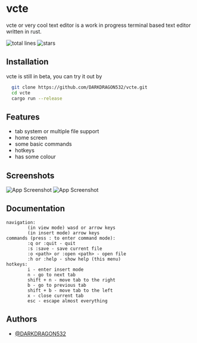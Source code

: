 
# vcte 

vcte or very cool text editor is a work in progress terminal based text editor written in rust.

![total lines](https://img.shields.io/tokei/lines/github/DARKDRAGON532/vcte?style=flat-square)
![stars](https://img.shields.io/github/stars/DARKDRAGON532/vcte?style=flat-square)


## Installation

vcte is still in beta, you can try it out by

```bash
  git clone https://github.com/DARKDRAGON532/vcte.git
  cd vcte
  cargo run --release
```
    
## Features

- tab system or multiple file support
- home screen
- some basic commands
- hotkeys
- has some colour


## Screenshots

![App Screenshot](https://i.imgur.com/4DQXrLg.png)
![App Screenshot](https://i.imgur.com/1GxhEZQ.png)


## Documentation
```
navigation:
        (in view mode) wasd or arrow keys
        (in insert mode) arrow keys
commands (press : to enter command mode):
        :q or :quit - quit
        :s :save - save current file
        :o <path> or :open <path> - open file 
        :h or :help - show help (this menu)
hotkeys:
        i - enter insert mode
        n - go to next tab
        shift + n - move tab to the right
        b - go to previous tab
        shift + b - move tab to the left
        x - close current tab
        esc - escape almost everything
```
## Authors

- [@DARKDRAGON532](https://www.github.com/DARKDRAGON532)

